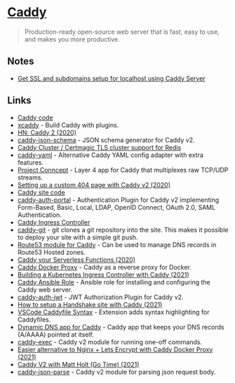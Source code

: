 # [Caddy](https://caddyserver.com/)

> Production-ready open-source web server that is fast, easy to use, and makes you more productive.

## Notes

- [Get SSL and subdomains setup for localhost using Caddy Server](https://twitter.com/HunterBecton/status/1386762000387088385)

## Links

- [Caddy code](https://github.com/mholt/caddy)
- [xcaddy](https://github.com/caddyserver/xcaddy) - Build Caddy with plugins.
- [HN: Caddy 2 (2020)](https://news.ycombinator.com/item?id=23070567)
- [caddy-json-schema](https://github.com/abiosoft/caddy-json-schema) - JSON schema generator for Caddy v2.
- [Caddy Cluster / Certmagic TLS cluster support for Redis](https://github.com/gamalan/caddy-tlsredis)
- [caddy-yaml](https://github.com/abiosoft/caddy-yaml) - Alternative Caddy YAML config adapter with extra features.
- [Project Conncept](https://github.com/mholt/conncept) - Layer 4 app for Caddy that multiplexes raw TCP/UDP streams.
- [Setting up a custom 404 page with Caddy v2 (2020)](https://vivekseth.com/caddy-custom-404/)
- [Caddy site code](https://github.com/caddyserver/website)
- [caddy-auth-portal](https://github.com/greenpau/caddy-auth-portal) - Authentication Plugin for Caddy v2 implementing Form-Based, Basic, Local, LDAP, OpenID Connect, OAuth 2.0, SAML Authentication.
- [Caddy Ingress Controller](https://github.com/caddyserver/ingress)
- [caddy-git](https://github.com/abiosoft/caddy-git) - git clones a git repository into the site. This makes it possible to deploy your site with a simple git push.
- [Route53 module for Caddy](https://github.com/caddy-dns/route53) - Can be used to manage DNS records in Route53 Hosted zones.
- [Caddy your Serverless Functions (2020)](https://www.briangershon.com/blog/caddy-your-serverless-functions/)
- [Caddy Docker Proxy](https://github.com/lucaslorentz/caddy-docker-proxy) - Caddy as a reverse proxy for Docker.
- [Building a Kubernetes Ingress Controller with Caddy (2021)](https://dgraph.io/blog/post/building-a-kubernetes-ingress-controller-with-caddy/)
- [Caddy Ansible Role](https://github.com/caddy-ansible/caddy-ansible) - Ansible role for installing and configuring the Caddy web server.
- [caddy-auth-jwt](https://github.com/greenpau/caddy-auth-jwt) - JWT Authorization Plugin for Caddy v2.
- [How to setup a Handshake site with Caddy (2021)](https://blog.webb.page/2021-05-15-secure-handshake-and-caddy.txt)
- [VSCode Caddyfile Syntax](https://github.com/Zamerick/vscode-caddyfile-syntax) - Extension adds syntax highlighting for Caddyfiles.
- [Dynamic DNS app for Caddy](https://github.com/mholt/caddy-dynamicdns) - Caddy app that keeps your DNS records (A/AAAA) pointed at itself.
- [caddy-exec](https://github.com/abiosoft/caddy-exec) - Caddy v2 module for running one-off commands.
- [Easier alternative to Nginx + Lets Encrypt with Caddy Docker Proxy (2021)](https://matduggan.com/easier-alternative-to-nginx-lets-encrypt-with-caddy/)
- [Caddy V2 with Matt Holt (Go Time) (2021)](https://changelog.com/gotime/193)
- [caddy-json-parse](https://github.com/abiosoft/caddy-json-parse) - Caddy v2 module for parsing json request body.
